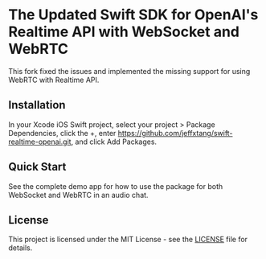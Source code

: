 # The Updated Swift SDK for OpenAI's Realtime API with WebSocket and WebRTC

This fork fixed the issues and implemented the missing support for using WebRTC with Realtime API.  

## Installation

In your Xcode iOS Swift project, select your project > Package Dependencies, click the +, enter 
https://github.com/jeffxtang/swift-realtime-openai.git, and click Add Packages.

## Quick Start

See the complete demo app for how to use the package for both WebSocket and WebRTC in an audio chat.

## License

This project is licensed under the MIT License - see the [LICENSE](LICENSE) file for details.
